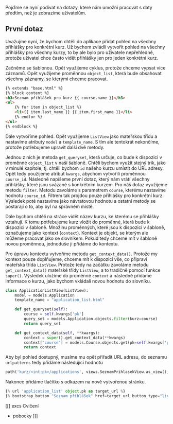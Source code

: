 Pojďme se nyní podívat na dotazy, které nám umožní pracovat s daty předtím, než je zobrazíme uživatelům.

## První dotaz

Uvažujme nyní, že bychom chtěli do aplikace přidat pohled na všechny přihlášky pro konkrétní kurz. Už bychom zvládli vytvořit pohled na všechny přihlášky pro všechny kurzy, to by ale bylo pro uživatele nepřehledné, protože uživatel chce často vidět přihlášky jen pro jeden konkrétní kurz.

Začněme se šablonou. Opět využijeme cyklus, protože chceme vypsat více záznamů. Opět využijeme proměnnou `object_list`, která bude obsahovat všechny záznamy, se kterými chceme pracovat.

```html
{% extends "base.html" %}
{% block content %}
<h3>Seznam přihlášek pro kurz {{ course.name }}</h3>
<ul>
    {% for item in object_list %}
    <li>{{ item.last_name }} {{ item.first_name }}</li>
    {% endfor %}
</ul>
{% endblock %}
```

Dále vytvoříme pohled. Opět využijeme `ListView` jako mateřskou třídu a nastavíme atributy `model` a `template_name`. S tím ale tentokrát nekončíme, protože potřebujeme upravit další dvě metody.

Jednou z nich je metoda `get_queryset`, která určuje, co bude k dispozici v proměnné `object_list` v naší šabloně. Chtěli bychom využít stejný trik, jako v minulé kapitole, tj. chtěli bychom `id` našeho kurzu umístit do URL adresy. Opět tedy použijeme atribut `kwargs`, abychom vytvořili proměnnou `course_id`. Následně napíšeme první dotaz, který nám vrátí všechny přihlášky, které jsou svázané s konkrétním kurzem. Pro náš dotaz využijeme metodu `filter`. Metodu zavoláme s parametrem `course`, kterému nastavíme hodnotu `course_id`. Filtrem tak projdou pouze přihlášky pro konkrétní kurz. Výsledek poté nastavíme jako návratovou hodnotu a ostatní metody se postarají o to, aby byl na správném místě.

Dále bychom chtěli na stráce vidět název kurzu, ke kterému se přihlášky vztahují. K tomu potřebujeme kurz vložit do proměnné, která bude k dispozici v šabloně. Množinu proměnných, které jsou k dispozici v šabloně, označujeme jako kontext (`context`). Kontext je objekt, se kterým ale můžeme pracovat jako se slovníkem. Pokud tedy chceme mít v šabloně novou proměnnou, jednoduše ji přidáme do kontextu.

Pro úpravu kontextu vytvoříme metodu `get_context_data()`. Protože my kontext pouze doplňujeme, chceme mít k dispozici vše, co připraví mateřská třída `ListView`. Protože tedy na začátku zavoláme metodu `get_context_data()` mateřské třídy `ListView`, a to tradičně pomocí funkce `super()`. Výsledek uložíme do proměnné `context` a následně přidáme informace o kurzu, jako bychom vkládali novou hodnotu do slovníku.

```python
class ApplicationListView(ListView):
    model = models.Application
    template_name = "application_list.html"

    def get_queryset(self):
        course = self.kwargs['pk']
        query_set = models.Application.objects.filter(kurz=course)
        return query_set

    def get_context_data(self, **kwargs):
        context = super().get_context_data(**kwargs)
        context["course"] = models.Course.objects.get(pk=self.kwargs['pk'])
        return context
```

Aby byl pohled dostupný, musíme mu opět přiřadit URL adresu, do seznamu `urlpatterns` tedy přidáme následující hodnotu

```python
path('kurz/<int:pk>/applications', views.SeznamPrihlasekView.as_view(), name='application_list'),
```

Nakonec přidáme tlačítko s odkazem na nově vytvořenou stránku.

```python
{% url 'application_list' object.pk as target_url %}
{% bootstrap_button "Seznam přihlášek" href=target_url button_type="link" button_class="btn-info" %}
```

[[[ excs Cvičení
- pobocky
]]]

